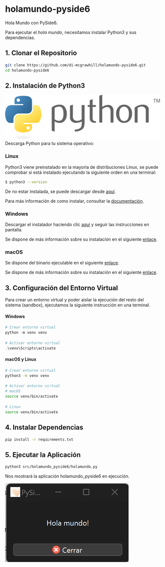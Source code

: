# holamundo-pyside6

Hola Mundo con PySide6.

Para ejecutar el *hola mundo*, necesitamos instalar Python3 y sus dependencias.

## 1. Clonar el Repositorio
```bash
git clone https://github.com/di-mcgrawhill/holamundo-pyside6.git
cd holamundo-pyside6
```

## 2. Instalación de Python3

![Imagen del logo de Python3](imagenes/python-3.svg)
Descarga Python para tu sistema operativo:

### Linux
Python3 viene preinstalado en la mayoría de distribuciones Linux, se puede comprobar si está instalado ejecutando la siguiente orden en una terminal:
```bash
$ python3 --version
```
De no estar instalada, se puede descargar desde [aquí](https://www.python.org/downloads/source/).

Para más información de como instalar, consultar la [documentación](https://docs.python.org/3/using/unix.html).


### Windows
Descargar el instalador haciendo clic [aquí](https://www.python.org/downloads/windows/) y seguir las instrucciones en pantalla.

Se dispone de más información sobre su instalación en el siguiente [enlace](https://docs.python.org/3/using/windows.html).


### macOS
Se dispone del binario ejecutable en el siguiente [enlace](https://www.python.org/downloads/macos/).

Se dispone de más información sobre su instalación en el siguiente [enlace](https://docs.python.org/3/using/mac.html).


## 3. Configuración del Entorno Virtual

Para crear un entorno virtual y poder aislar la ejecución del resto del sistema (sandbox), ejecutamos la siguiente instrucción en una terminal.

#### Windows
```powershell
# Crear entorno virtual
python -m venv venv

# Activar entorno virtual
.\venv\Scripts\activate
```

#### macOS y Linux
```bash
# Crear entorno virtual
python3 -m venv venv

# Activar entorno virtual
# macOS
source venv/bin/activate

# Linux
source venv/bin/activate
```

## 4. Instalar Dependencias

```bash
pip install -r requirements.txt
```

## 5. Ejecutar la Aplicación

```bash
python3 src/holamundo_pyside6/holamundo.py
```

Nos mostrará la aplicación holamundo_pyside6 en ejecución.


![Hola Mundo PySide6](imagenes/hola_mundo.png)



